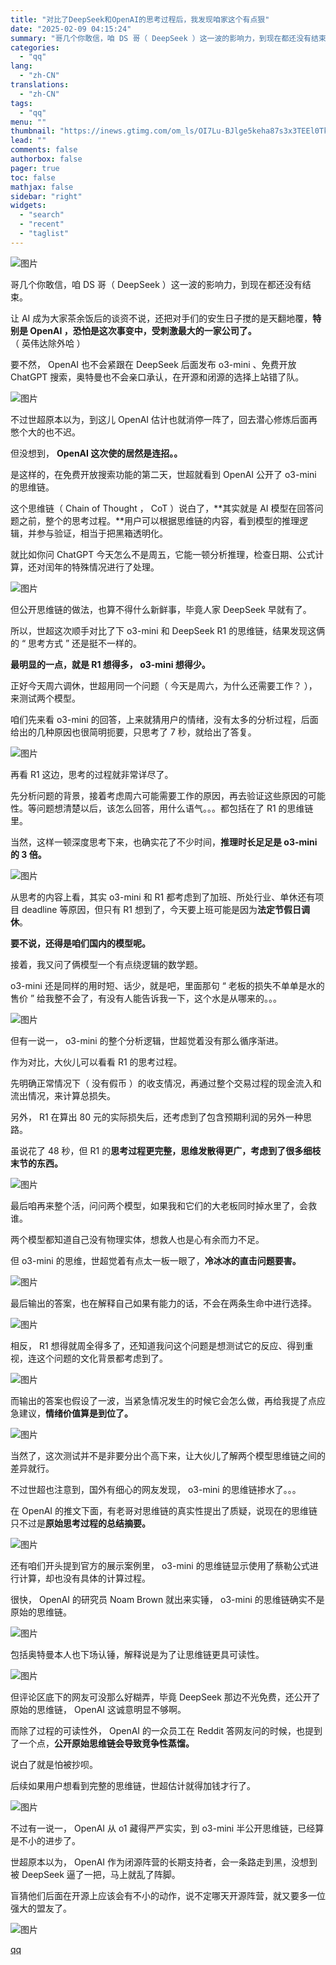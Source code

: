 ```yaml
---
title: "对比了DeepSeek和OpenAI的思考过程后，我发现咱家这个有点狠"
date: "2025-02-09 04:15:24"
summary: "哥几个你敢信，咱 DS 哥（ DeepSeek ）这一波的影响力，到现在都还没有结束。让 AI 成为..."
categories:
  - "qq"
lang:
  - "zh-CN"
translations:
  - "zh-CN"
tags:
  - "qq"
menu: ""
thumbnail: "https://inews.gtimg.com/om_ls/OI7Lu-BJlge5keha87s3x3TEEl0TkOweLZcpy7PM0jyXIAA_640360/0"
lead: ""
comments: false
authorbox: false
pager: true
toc: false
mathjax: false
sidebar: "right"
widgets:
  - "search"
  - "recent"
  - "taglist"
---
```


![图片](https://inews.gtimg.com/news_bt/G-_DqsxHJyXIKTtunZz5BxKZIkr58AP4MdjCyYp1sr6mwAA/0)

哥几个你敢信，咱 DS 哥（ DeepSeek ）这一波的影响力，到现在都还没有结束。

让 AI 成为大家茶余饭后的谈资不说，还把对手们的安生日子搅的是天翻地覆，**特别是 OpenAI ，恐怕是这次事变中，受刺激最大的一家公司了。**（ 英伟达除外哈 ）

要不然， OpenAI 也不会紧跟在 DeepSeek 后面发布 o3-mini 、免费开放 ChatGPT 搜索，奥特曼也不会亲口承认，在开源和闭源的选择上站错了队。

![图片](https://inews.gtimg.com/news_bt/ORb7oKc8fvbPnFXnbOuBqlT4QfS3H3DqnNB9WV5MCUdKkAA/641)

不过世超原本以为，到这儿 OpenAI 估计也就消停一阵了，回去潜心修炼后面再憋个大的也不迟。

但没想到， **OpenAI 这次使的居然是连招。。**

是这样的，在免费开放搜索功能的第二天，世超就看到 OpenAI 公开了 o3-mini 的思维链。

这个思维链（ Chain of Thought ， CoT ）说白了，**其实就是 AI 模型在回答问题之前，整个的思考过程。**用户可以根据思维链的内容，看到模型的推理逻辑，并参与验证，相当于把黑箱透明化。

就比如你问 ChatGPT 今天怎么不是周五，它能一顿分析推理，检查日期、公式计算，还对闰年的特殊情况进行了处理。

![图片](https://inews.gtimg.com/news_bt/OZB4CV5AXytwUdB-qzxBRKnZVyK21OF7CpjK3bog-cxmsAA/641)

但公开思维链的做法，也算不得什么新鲜事，毕竟人家 DeepSeek 早就有了。

所以，世超这次顺手对比了下 o3-mini 和 DeepSeek R1 的思维链，结果发现这俩的 “ 思考方式 ” 还是挺不一样的。

**最明显的一点，就是 R1 想得多， o3-mini 想得少。**

正好今天周六调休，世超用同一个问题（ 今天是周六，为什么还需要工作？ ），来测试两个模型。

咱们先来看 o3-mini 的回答，上来就猜用户的情绪，没有太多的分析过程，后面给出的几种原因也很简明扼要，只思考了 7 秒，就给出了答复。

![图片](https://inews.gtimg.com/news_bt/O0KoX67WI1P-N9e5nIzC_q3EQOb-dowoRqbyMw0PP_-H0AA/641)

再看 R1 这边，思考的过程就非常详尽了。

先分析问题的背景，接着考虑周六可能需要工作的原因，再去验证这些原因的可能性。等问题想清楚以后，该怎么回答，用什么语气。。。都包括在了 R1 的思维链里。

当然，这样一顿深度思考下来，也确实花了不少时间，**推理时长足足是 o3-mini 的 3 倍。**

![图片](https://inews.gtimg.com/news_bt/Os0kwr6fsjIqKtVFesPjf1wjecEdGe1TehYDlphditkiQAA/641)

从思考的内容上看，其实 o3-mini 和 R1 都考虑到了加班、所处行业、单休还有项目 deadline 等原因，但只有 R1 想到了，今天要上班可能是因为**法定节假日调休**。

**要不说，还得是咱们国内的模型呢。**

接着，我又问了俩模型一个有点绕逻辑的数学题。

o3-mini 还是同样的用时短、话少，就是吧，里面那句 “ 老板的损失不单单是水的售价 ” 给我整不会了，有没有人能告诉我一下，这个水是从哪来的。。。

![图片](https://inews.gtimg.com/news_bt/Oo0ay8xzKtfhhOOH4hVr2CLk-u1ls-qjKtZ_d1pjRfGMwAA/641)

但有一说一， o3-mini 的整个分析逻辑，世超觉着没有那么循序渐进。

作为对比，大伙儿可以看看 R1 的思考过程。

先明确正常情况下（ 没有假币 ）的收支情况，再通过整个交易过程的现金流入和流出情况，来计算总损失。

另外， R1 在算出 80 元的实际损失后，还考虑到了包含预期利润的另外一种思路。

虽说花了 48 秒，但 R1 的**思考过程更完整，思维发散得更广，考虑到了很多细枝末节的东西。**

![图片](https://inews.gtimg.com/news_bt/O_9X0X0Z_jUOLNUR6x_oG2n6RjGMr5rdEDU8KEtNC8-dkAA/641)

最后咱再来整个活，问问两个模型，如果我和它们的大老板同时掉水里了，会救谁。

两个模型都知道自己没有物理实体，想救人也是心有余而力不足。

但 o3-mini 的思维，世超觉着有点太一板一眼了，**冷冰冰的直击问题要害。**

![图片](https://inews.gtimg.com/news_bt/OWSQnvkihBR9Sz_vPsgiZJLcFXE2c4tegfnIkW641oJNwAA/641)

最后输出的答案，也在解释自己如果有能力的话，不会在两条生命中进行选择。

![图片](https://inews.gtimg.com/news_bt/OBNnMDov9SOHmdaT4QekLOYZku9JtqFiz_0DOqgYhvN7kAA/641)

相反， R1 想得就周全得多了，还知道我问这个问题是想测试它的反应、得到重视，连这个问题的文化背景都考虑到了。

![图片](https://inews.gtimg.com/news_bt/OO8pGOyDgKW2Fb2smH2HeZ1tM999-624A_Bje8boT0n8UAA/641)

而输出的答案也假设了一波，当紧急情况发生的时候它会怎么做，再给我提了点应急建议，**情绪价值算是到位了。**

![图片](https://inews.gtimg.com/news_bt/O1KEaaklNxJtI7SSBGFKriiZ6m3D4uQVWIomBu_o6N8BcAA/641)

当然了，这次测试并不是非要分出个高下来，让大伙儿了解两个模型思维链之间的差异就行。

不过世超也注意到，国外有细心的网友发现， o3-mini 的思维链掺水了。。。

在 OpenAI 的推文下面，有老哥对思维链的真实性提出了质疑，说现在的思维链只不过是**原始思考过程的总结摘要。**

![图片](https://inews.gtimg.com/news_bt/O7tJQbAp9XIg1AxwWvgrt0DGWT-k8CDsL3rv70jevyaBwAA/641)

还有咱们开头提到官方的展示案例里， o3-mini 的思维链显示使用了蔡勒公式进行计算，却也没有具体的计算过程。

很快， OpenAI 的研究员 Noam Brown 就出来实锤， o3-mini 的思维链确实不是原始的思维链。

![图片](https://inews.gtimg.com/news_bt/OU4srRv7r25FI29D2feRbquw4SxsMcCriZ38bNKTfOwIgAA/641)

包括奥特曼本人也下场认锤，解释说是为了让思维链更具可读性。

![图片](https://inews.gtimg.com/news_bt/O6r8k3CgcsNKBmwYVZXowoTnBk45R6y6H_AhnWldWX8BkAA/641)

但评论区底下的网友可没那么好糊弄，毕竟 DeepSeek 那边不光免费，还公开了原始的思维链， OpenAI 这诚意明显不够啊。

而除了过程的可读性外， OpenAI 的一众员工在 Reddit 答网友问的时候，也提到了一个点，**公开原始思维链会导致竞争性蒸馏。**

说白了就是怕被抄呗。

后续如果用户想看到完整的思维链，世超估计就得加钱才行了。

![图片](https://inews.gtimg.com/news_bt/Ob97lUqD83BUoZmrwfZjcKW0Kooi99eSdDHO-0rSZ8ipgAA/641)

不过有一说一， OpenAI 从 o1 藏得严严实实，到 o3-mini 半公开思维链，已经算是不小的进步了。

世超原本以为， OpenAI 作为闭源阵营的长期支持者，会一条路走到黑，没想到被 DeepSeek 逼了一把，马上就乱了阵脚。

盲猜他们后面在开源上应该会有不小的动作，说不定哪天开源阵营，就又要多一位强大的盟友了。

![图片](https://inews.gtimg.com/news_bt/OLrSFidhiiUA_oN4NZCh0HakRj4ZngcWL6w0stpqkDPVAAA/641)

[qq](https://new.qq.com/rain/a/20250209A00Y4900)
